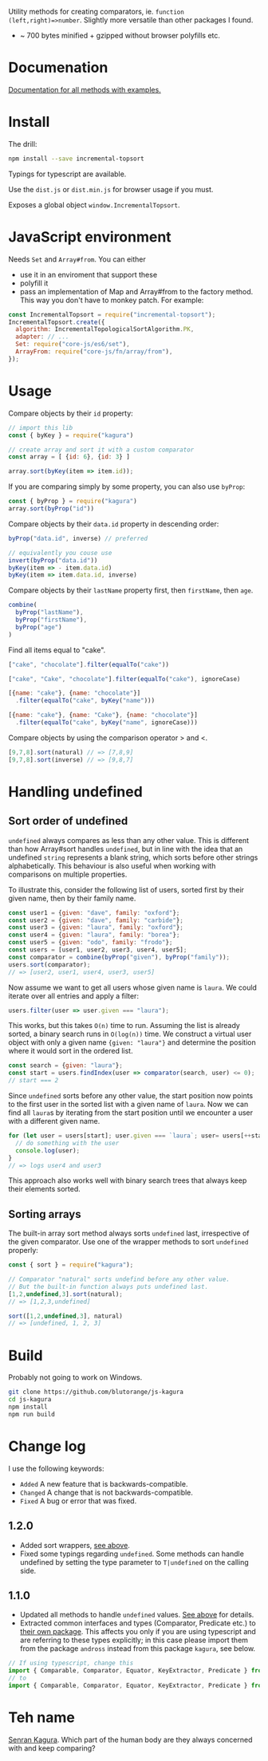 Utility methods for creating comparators, ie. `function (left,right)=>number`. Slightly more versatile than other packages I found.

* ~ 700 bytes minified + gzipped without browser polyfills etc.

# Documenation

[Documentation for all methods with examples.](https://blutorange.github.io/js-kagura/)

# Install

The drill:

```sh
npm install --save incremental-topsort
```

Typings for typescript are available.

Use the `dist.js` or `dist.min.js` for browser usage if you must.

Exposes a global object `window.IncrementalTopsort`.

# JavaScript environment

Needs `Set` and `Array#from`. You can either

- use it in an enviroment that support these
- polyfill it
- pass an implementation of Map and Array#from to the factory method. This way you don't have to monkey patch. For example:

```javascript
const IncrementalTopsort = require("incremental-topsort");
IncrementalTopsort.create({
  algorithm: IncrementalTopologicalSortAlgorithm.PK,
  adapter: // ...
  Set: require("core-js/es6/set"),
  ArrayFrom: require("core-js/fn/array/from"),
});
```

# Usage

Compare objects by their `id` property:

```javascript
// import this lib
const { byKey } = require("kagura")

// create array and sort it with a custom comparator
const array = [ {id: 6}, {id: 3} ]

array.sort(byKey(item => item.id));
```

If you are comparing simply by some property, you can also use `byProp`:

```javascript
const { byProp } = require("kagura")
array.sort(byProp("id"))
```

Compare objects by their `data.id` property in descending order:

```javascript
byProp("data.id", inverse) // preferred

// equivalently you couse use
invert(byProp("data.id"))
byKey(item => - item.data.id)
byKey(item => item.data.id, inverse)
```

Compare objects by their `lastName` property first, then `firstName`, then `age`.

```javascript
combine(
  byProp("lastName"),
  byProp("firstName"),
  byProp("age")
)
```

Find all items equal to "cake".

```javascript
["cake", "chocolate"].filter(equalTo("cake"))

["cake", "Cake", "chocolate"].filter(equalTo("cake"), ignoreCase)

[{name: "cake"}, {name: "chocolate"}]
  .filter(equalTo("cake", byKey("name")))

[{name: "cake"}, {name: "Cake"}, {name: "chocolate"}]
  .filter(equalTo("cake", byKey("name", ignoreCase)))
```

Compare objects by using the comparison operator > and <.

```javascript
[9,7,8].sort(natural) // => [7,8,9]
[9,7,8].sort(inverse) // => [9,8,7]
```

# Handling undefined

## Sort order of undefined

`undefined` always compares as less than any other value. This is different than how
Array#sort handles `undefined`, but in line with the idea that an undefined `string` represents a blank string, which sorts before other strings alphabetically. This
behaviour is also useful when working with comparisons on multiple properties.

To illustrate this, consider the following list of users, sorted first by their given
name, then by their family name.

```javascript
const user1 = {given: "dave", family: "oxford"};
const user2 = {given: "dave", family: "carbide"};
const user3 = {given: "laura", family: "oxford"};
const user4 = {given: "laura", family: "borea"};
const user5 = {given: "odo", family: "frodo"};
const users = [user1, user2, user3, user4, user5];
const comparator = combine(byProp("given"), byProp("family"));
users.sort(comparator);
// => [user2, user1, user4, user3, user5]
```

Now assume we want to get all users whose given name is `laura`. We could iterate
over all entries and apply a filter:

```javascript
users.filter(user => user.given === "laura");
``` 

This works, but this takes `O(n)` time to run. Assuming the list is already
sorted, a binary search runs in `O(log(n))` time. We construct a virtual user
object with only a given name `{given: "laura"}` and determine the position
where it would sort in the ordered list.

```javascript
const search = {given: "laura"};
const start = users.findIndex(user => comparator(search, user) <= 0);
// start === 2  
```

Since `undefined` sorts before any other value, the start position now points
to the first user in the sorted list with a given name of `laura`. Now we can
find all `laura`s by iterating from the start position until we encounter a user
with a different given name.

```javascript
for (let user = users[start]; user.given === `laura`; user= users[++start]) {
  // do something with the user
  console.log(user);
}
// => logs user4 and user3
```

This approach also works well with binary search trees that always keep
their elements sorted.

## Sorting arrays

The built-in array sort method always sorts `undefined` last, irrespective of the given comparator. Use one of the wrapper methods
to sort `undefined` properly:

```javascript
const { sort } = require("kagura");

// Comparator "natural" sorts undefind before any other value.
// But the built-in function always puts undefined last.
[1,2,undefined,3].sort(natural);
// => [1,2,3,undefined]

sort([1,2,undefined,3], natural)
// => [undefined, 1, 2, 3]
```

# Build

Probably not going to work on Windows.

```sh
git clone https://github.com/blutorange/js-kagura
cd js-kagura
npm install
npm run build
```

# Change log

I use the following keywords:

- `Added` A new feature that is backwards-compatible.
- `Changed` A change that is not backwards-compatible.
- `Fixed` A bug or error that was fixed.

## 1.2.0

- Added sort wrappers, [see above](#sorting-arrays).
- Fixed some typings regarding `undefined`. Some methods can handle undefined by setting the type parameter to `T|undefined` on the calling side.

## 1.1.0

- Updated all methods to handle `undefined` values. [See above](#handling-undefined)
  for details.
- Extracted common interfaces and types (Comparator, Predicate etc.) to
  [their own package](https://npmjs.com/package/andross). This affects you only if
  you are using typescript and are referring to these types explicitly; in this case
  please import them from the package `andross` instead from this package `kagura`, see
  below.

```typescript
// If using typescript, change this
import { Comparable, Comparator, Equator, KeyExtractor, Predicate } from "kagura";
// to
import { Comparable, Comparator, Equator, KeyExtractor, Predicate } from "andross";
```

# Teh name

[Senran Kagura](http://en.wikipedia.org/wiki/Senran_Kagura). Which part of the human body are they always concerned with and keep comparing?
